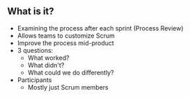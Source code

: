 ## What is it?

- Examining the process after each sprint (Process Review)
- Allows teams to customize Scrum
- Improve the process mid-product
- 3 questions:
	- What worked?
	- What didn't?
	- What could we do differently?
- Participants
	- Mostly just Scrum members

